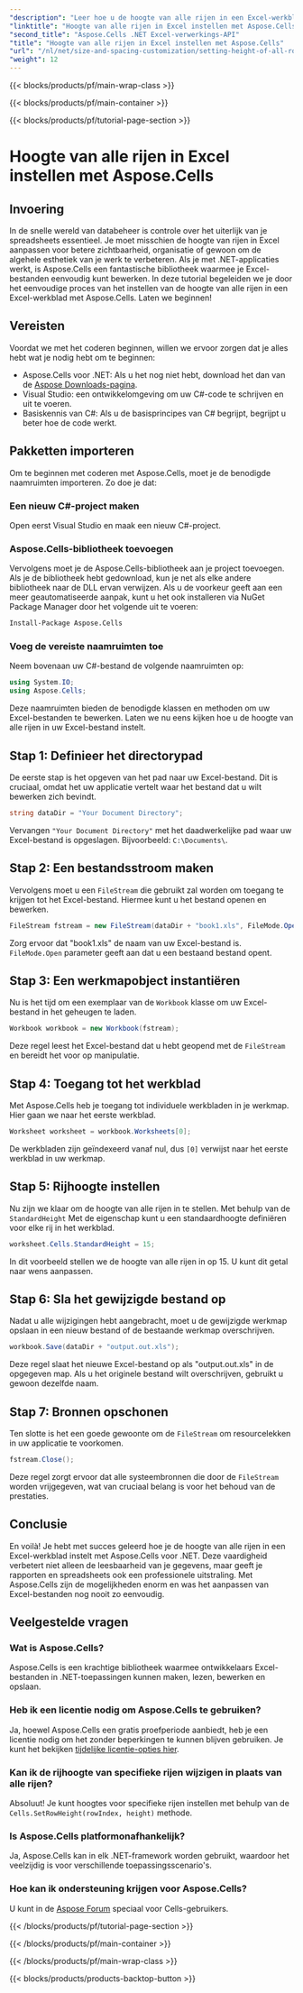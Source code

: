 ```yaml
---
"description": "Leer hoe u de hoogte van alle rijen in een Excel-werkblad instelt met Aspose.Cells voor .NET met deze uitgebreide stapsgewijze zelfstudie"
"linktitle": "Hoogte van alle rijen in Excel instellen met Aspose.Cells"
"second_title": "Aspose.Cells .NET Excel-verwerkings-API"
"title": "Hoogte van alle rijen in Excel instellen met Aspose.Cells"
"url": "/nl/net/size-and-spacing-customization/setting-height-of-all-rows/"
"weight": 12
---
```


{{< blocks/products/pf/main-wrap-class >}}

{{< blocks/products/pf/main-container >}}

{{< blocks/products/pf/tutorial-page-section >}}

# Hoogte van alle rijen in Excel instellen met Aspose.Cells

## Invoering
In de snelle wereld van databeheer is controle over het uiterlijk van je spreadsheets essentieel. Je moet misschien de hoogte van rijen in Excel aanpassen voor betere zichtbaarheid, organisatie of gewoon om de algehele esthetiek van je werk te verbeteren. Als je met .NET-applicaties werkt, is Aspose.Cells een fantastische bibliotheek waarmee je Excel-bestanden eenvoudig kunt bewerken. In deze tutorial begeleiden we je door het eenvoudige proces van het instellen van de hoogte van alle rijen in een Excel-werkblad met Aspose.Cells. Laten we beginnen!
## Vereisten
Voordat we met het coderen beginnen, willen we ervoor zorgen dat je alles hebt wat je nodig hebt om te beginnen:
- Aspose.Cells voor .NET: Als u het nog niet hebt, download het dan van de [Aspose Downloads-pagina](https://releases.aspose.com/cells/net/).
- Visual Studio: een ontwikkelomgeving om uw C#-code te schrijven en uit te voeren.
- Basiskennis van C#: Als u de basisprincipes van C# begrijpt, begrijpt u beter hoe de code werkt.
## Pakketten importeren
Om te beginnen met coderen met Aspose.Cells, moet je de benodigde naamruimten importeren. Zo doe je dat:
### Een nieuw C#-project maken
Open eerst Visual Studio en maak een nieuw C#-project.
### Aspose.Cells-bibliotheek toevoegen
Vervolgens moet je de Aspose.Cells-bibliotheek aan je project toevoegen. Als je de bibliotheek hebt gedownload, kun je net als elke andere bibliotheek naar de DLL ervan verwijzen.
Als u de voorkeur geeft aan een meer geautomatiseerde aanpak, kunt u het ook installeren via NuGet Package Manager door het volgende uit te voeren:
```bash
Install-Package Aspose.Cells
```
### Voeg de vereiste naamruimten toe
Neem bovenaan uw C#-bestand de volgende naamruimten op:
```csharp
using System.IO;
using Aspose.Cells;
```
Deze naamruimten bieden de benodigde klassen en methoden om uw Excel-bestanden te bewerken.
Laten we nu eens kijken hoe u de hoogte van alle rijen in uw Excel-bestand instelt.
## Stap 1: Definieer het directorypad
De eerste stap is het opgeven van het pad naar uw Excel-bestand. Dit is cruciaal, omdat het uw applicatie vertelt waar het bestand dat u wilt bewerken zich bevindt.
```csharp
string dataDir = "Your Document Directory";
```
Vervangen `"Your Document Directory"` met het daadwerkelijke pad waar uw Excel-bestand is opgeslagen. Bijvoorbeeld: `C:\Documents\`.
## Stap 2: Een bestandsstroom maken
Vervolgens moet u een `FileStream` die gebruikt zal worden om toegang te krijgen tot het Excel-bestand. Hiermee kunt u het bestand openen en bewerken.
```csharp
FileStream fstream = new FileStream(dataDir + "book1.xls", FileMode.Open);
```
Zorg ervoor dat "book1.xls" de naam van uw Excel-bestand is. `FileMode.Open` parameter geeft aan dat u een bestaand bestand opent.
## Stap 3: Een werkmapobject instantiëren
Nu is het tijd om een exemplaar van de `Workbook` klasse om uw Excel-bestand in het geheugen te laden.
```csharp
Workbook workbook = new Workbook(fstream);
```
Deze regel leest het Excel-bestand dat u hebt geopend met de `FileStream` en bereidt het voor op manipulatie.
## Stap 4: Toegang tot het werkblad
Met Aspose.Cells heb je toegang tot individuele werkbladen in je werkmap. Hier gaan we naar het eerste werkblad.
```csharp
Worksheet worksheet = workbook.Worksheets[0];
```
De werkbladen zijn geïndexeerd vanaf nul, dus `[0]` verwijst naar het eerste werkblad in uw werkmap.
## Stap 5: Rijhoogte instellen
Nu zijn we klaar om de hoogte van alle rijen in te stellen. Met behulp van de `StandardHeight` Met de eigenschap kunt u een standaardhoogte definiëren voor elke rij in het werkblad.
```csharp
worksheet.Cells.StandardHeight = 15;
```
In dit voorbeeld stellen we de hoogte van alle rijen in op 15. U kunt dit getal naar wens aanpassen.
## Stap 6: Sla het gewijzigde bestand op
Nadat u alle wijzigingen hebt aangebracht, moet u de gewijzigde werkmap opslaan in een nieuw bestand of de bestaande werkmap overschrijven.
```csharp
workbook.Save(dataDir + "output.out.xls");
```
Deze regel slaat het nieuwe Excel-bestand op als "output.out.xls" in de opgegeven map. Als u het originele bestand wilt overschrijven, gebruikt u gewoon dezelfde naam.
## Stap 7: Bronnen opschonen
Ten slotte is het een goede gewoonte om de `FileStream` om resourcelekken in uw applicatie te voorkomen.
```csharp
fstream.Close();
```
Deze regel zorgt ervoor dat alle systeembronnen die door de `FileStream` worden vrijgegeven, wat van cruciaal belang is voor het behoud van de prestaties.
## Conclusie
En voilà! Je hebt met succes geleerd hoe je de hoogte van alle rijen in een Excel-werkblad instelt met Aspose.Cells voor .NET. Deze vaardigheid verbetert niet alleen de leesbaarheid van je gegevens, maar geeft je rapporten en spreadsheets ook een professionele uitstraling. Met Aspose.Cells zijn de mogelijkheden enorm en was het aanpassen van Excel-bestanden nog nooit zo eenvoudig.
## Veelgestelde vragen
### Wat is Aspose.Cells?
Aspose.Cells is een krachtige bibliotheek waarmee ontwikkelaars Excel-bestanden in .NET-toepassingen kunnen maken, lezen, bewerken en opslaan.
### Heb ik een licentie nodig om Aspose.Cells te gebruiken?
Ja, hoewel Aspose.Cells een gratis proefperiode aanbiedt, heb je een licentie nodig om het zonder beperkingen te kunnen blijven gebruiken. Je kunt het bekijken [tijdelijke licentie-opties hier](https://purchase.aspose.com/temporary-license/).
### Kan ik de rijhoogte van specifieke rijen wijzigen in plaats van alle rijen?
Absoluut! Je kunt hoogtes voor specifieke rijen instellen met behulp van de `Cells.SetRowHeight(rowIndex, height)` methode.
### Is Aspose.Cells platformonafhankelijk?
Ja, Aspose.Cells kan in elk .NET-framework worden gebruikt, waardoor het veelzijdig is voor verschillende toepassingsscenario's.
### Hoe kan ik ondersteuning krijgen voor Aspose.Cells?
U kunt in de [Aspose Forum](https://forum.aspose.com/c/cells/9) speciaal voor Cells-gebruikers.

{{< /blocks/products/pf/tutorial-page-section >}}

{{< /blocks/products/pf/main-container >}}

{{< /blocks/products/pf/main-wrap-class >}}

{{< blocks/products/products-backtop-button >}}